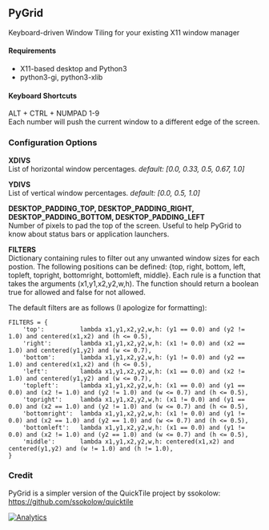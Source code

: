 ## PyGrid ##
Keyboard-driven Window Tiling for your existing X11 window manager

#### Requirements ####
* X11-based desktop and Python3
* python3-gi, python3-xlib

#### Keyboard Shortcuts ####
ALT + CTRL + NUMPAD 1-9<br/>
Each number will push the current window to a different edge of the screen.

### Configuration Options ###

**XDIVS**<br/>
List of horizontal window percentages.
*default: [0.0, 0.33, 0.5, 0.67, 1.0]*

**YDIVS**<br/>
List of vertical window percentages.
*default: [0.0, 0.5, 1.0]*

**DESKTOP_PADDING_TOP, DESKTOP_PADDING_RIGHT,
  DESKTOP_PADDING_BOTTOM, DESKTOP_PADDING_LEFT**<br/>
Number of pixels to pad the top of the screen. Useful to help PyGrid to know about status bars or application launchers.

**FILTERS**<br/>
Dictionary containing rules to filter out any unwanted window sizes for each postion.  The following positions can be defined: {top, right, bottom, left, topleft, topright, bottomright, bottomleft, middle}. Each rule is a function that takes the arguments (x1,y1,x2,y2,w,h).  The function should return a boolean true for allowed and false for not allowed.

The default filters are as follows (I apologize for formatting):

    FILTERS = {
        'top':          lambda x1,y1,x2,y2,w,h: (y1 == 0.0) and (y2 != 1.0) and centered(x1,x2) and (h <= 0.5),
        'right':        lambda x1,y1,x2,y2,w,h: (x1 != 0.0) and (x2 == 1.0) and centered(y1,y2) and (w <= 0.7),
        'bottom':       lambda x1,y1,x2,y2,w,h: (y1 != 0.0) and (y2 == 1.0) and centered(x1,x2) and (h <= 0.5),
        'left':         lambda x1,y1,x2,y2,w,h: (x1 == 0.0) and (x2 != 1.0) and centered(y1,y2) and (w <= 0.7),
        'topleft':      lambda x1,y1,x2,y2,w,h: (x1 == 0.0) and (y1 == 0.0) and (x2 != 1.0) and (y2 != 1.0) and (w <= 0.7) and (h <= 0.5),
        'topright':     lambda x1,y1,x2,y2,w,h: (x1 != 0.0) and (y1 == 0.0) and (x2 == 1.0) and (y2 != 1.0) and (w <= 0.7) and (h <= 0.5),
        'bottomright':  lambda x1,y1,x2,y2,w,h: (x1 != 0.0) and (y1 != 0.0) and (x2 == 1.0) and (y2 == 1.0) and (w <= 0.7) and (h <= 0.5),
        'bottomleft':   lambda x1,y1,x2,y2,w,h: (x1 == 0.0) and (y1 != 0.0) and (x2 != 1.0) and (y2 == 1.0) and (w <= 0.7) and (h <= 0.5),
        'middle':       lambda x1,y1,x2,y2,w,h: centered(x1,x2) and centered(y1,y2) and (w != 1.0) and (h != 1.0),
    }

### Credit ###
PyGrid is a simpler version of the QuickTile project by ssokolow:
https://github.com/ssokolow/quicktile

[![Analytics](https://ga-beacon.appspot.com/UA-87461-7/pygrid/home)](https://github.com/igrigorik/ga-beacon)
